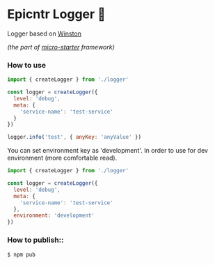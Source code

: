 Epicntr Logger 📃
======

Logger based on [Winston](https://github.com/winstonjs/winston)

*(the part of [micro-starter](https://github.com/epictnr/micro-starter-kit) framework)*

### How to use

```js
import { createLogger } from './logger'

const logger = createLogger({
  level: 'debug',
  meta: {
    'service-name': 'test-service'
  }
})

logger.info('test', { anyKey: 'anyValue' })
```

You can set environment key as 'development'. In order to use for dev environment (more comfortable read).

```js
import { createLogger } from './logger'

const logger = createLogger({
  level: 'debug',
  meta: {
    'service-name': 'test-service'
  },
  environment: 'development'
})
```

### How to publish::

```console
$ npm pub
```
